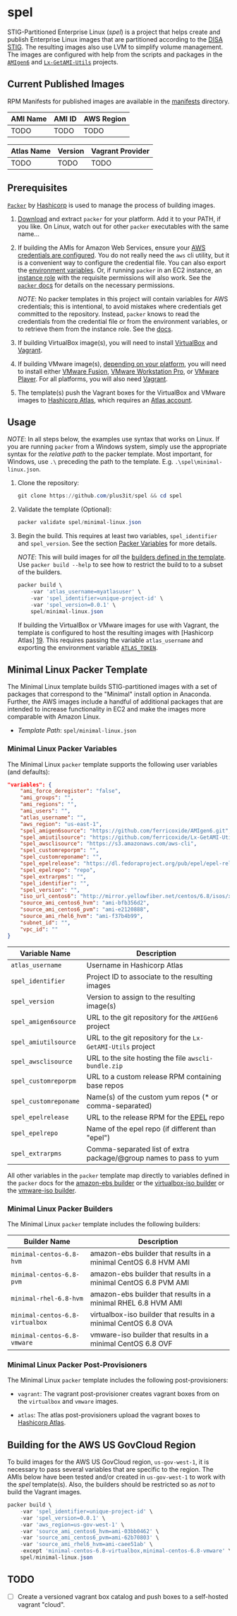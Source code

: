 # spel

STIG-Partitioned Enterprise Linux (_spel_) is a project that helps create and
publish Enterprise Linux images that are partitioned according to the [DISA
STIG][0]. The resulting images also use LVM to simplify volume management. The
images are configured with help from the scripts and packages in the
[`AMIgen6`][8] and [`Lx-GetAMI-Utils`][9] projects.

## Current Published Images

RPM Manifests for published images are available in the [manifests](manifests)
directory.

| AMI Name | AMI ID | AWS Region |
|----------|--------|------------|
| TODO     | TODO   | TODO       |

| Atlas Name | Version   | Vagrant Provider |
|------------|-----------|------------------|
| TODO       | TODO      | TODO             |

## Prerequisites

[`Packer`][2] by [Hashicorp][1] is used to manage the process of building
images.

1.  [Download][3] and extract `packer` for your platform. Add it to your PATH,
    if you like. On Linux, watch out for other `packer` executables with the
    same name...

2.  If building the AMIs for Amazon Web Services, ensure your [AWS credentials
    are configured][4]. You do not really need the `aws` cli utility, but it is
    a convenient way to configure the credential file. You can also export the
    [environment variables][5]. Or, if running `packer` in an EC2 instance, an
    [instance role][6] with the requisite permissions will also work. See the
    [`packer` docs][7] for details on the necessary permissions.

    _NOTE_: No packer templates in this project will contain variables for AWS
    credentials; this is intentional, to avoid mistakes where credentials get
    committed to the repository. Instead, `packer` knows to read the
    credentials from the credential file or from the environment variables, or
    to retrieve them from the instance role. See the [docs][7].

3.  If building VirtualBox image(s), you will need to install [VirtualBox][12]
    and [Vagrant][13].

4.  If building VMware image(s), [depending on your platform][14], you will
    need to install either [VMware Fusion][15], [VMware Workstation Pro][16], or
    [VMware Player][17]. For all platforms, you will also need [Vagrant][13].

5.  The template(s) push the Vagrant boxes for the VirtualBox and VMware images
to [Hashicorp Atlas][19], which requires an [Atlas account][21].

## Usage

_NOTE_: In all steps below, the examples use syntax that works on Linux. If you
are running `packer` from a Windows system, simply use the appropriate syntax
for the _relative path_ to the packer template. Most important, for Windows,
use `.\` preceding the path to the template. E.g.
`.\spel\minimal-linux.json`.

1.  Clone the repository:

    ```powershell
    git clone https://github.com/plus3it/spel && cd spel
    ```

2.  Validate the template (Optional):

    ```powershell
    packer validate spel/minimal-linux.json
    ```

3.  Begin the build. This requires at least two variables,
    `spel_identifier` and `spel_version`. See the section [Packer Variables](#minimal-linux-packer-variables)
    for more details.

    _NOTE_: This will build images for _all_ the [builders defined in the
    template](#minimal-linux-packer-builders). Use `packer build --help` to
    see how to restrict the build to to a subset of the builders.

    ```powershell
    packer build \
        -var 'atlas_username=myatlasuser' \
        -var 'spel_identifier=unique-project-id' \
        -var 'spel_version=0.0.1' \
        spel/minimal-linux.json
    ```

    If building the VirtualBox or VMware images for use with Vagrant, the
    template is configured to host the resulting images with [Hashicorp Atlas]
    [19]. This requires passing the variable `atlas_username` and exporting
    the environment variable [`ATLAS_TOKEN`][20].

## Minimal Linux Packer Template

The Minimal Linux template builds STIG-partitioned images with a set of
packages that correspond to the "Minimal" install option in Anaconda. Further,
the AWS images include a handful of additional packages that are intended to
increase functionality in EC2 and make the images more comparable with Amazon
Linux.

-   _Template Path_: `spel/minimal-linux.json`

### Minimal Linux Packer Variables

The Minimal Linux `packer` template supports the following user variables (and
defaults):

```json
"variables": {
    "ami_force_deregister": "false",
    "ami_groups": "",
    "ami_regions": "",
    "ami_users": "",
    "atlas_username": "",
    "aws_region": "us-east-1",
    "spel_amigen6source": "https://github.com/ferricoxide/AMIgen6.git",
    "spel_amiutilsource": "https://github.com/ferricoxide/Lx-GetAMI-Utils.git",
    "spel_awsclisource": "https://s3.amazonaws.com/aws-cli",
    "spel_customreporpm": "",
    "spel_customreponame": "",
    "spel_epelrelease": "https://dl.fedoraproject.org/pub/epel/epel-release-latest-6.noarch.rpm",
    "spel_epelrepo": "repo",
    "spel_extrarpms": "",
    "spel_identifier": "",
    "spel_version": "",
    "iso_url_centos6": "http://mirror.yellowfiber.net/centos/6.8/isos/x86_64/CentOS-6.8-x86_64-minimal.iso",
    "source_ami_centos6_hvm": "ami-bfb356d2",
    "source_ami_centos6_pvm": "ami-e2120888",
    "source_ami_rhel6_hvm": "ami-f37b4b99",
    "subnet_id": "",
    "vpc_id": ""
}
```

| Variable Name         | Description                                                       |
|-----------------------|-------------------------------------------------------------------|
| `atlas_username`      | Username in Hashicorp Atlas                                       |
| `spel_identifier`     | Project ID to associate to the resulting images                   |
| `spel_version`        | Version to assign to the resulting image(s)                       |
| `spel_amigen6source`  | URL to the git repository for the `AMIGen6` project               |
| `spel_amiutilsource`  | URL to the git repository for the `Lx-GetAMI-Utils` project       |
| `spel_awsclisource`   | URL to the site hosting the file `awscli-bundle.zip`              |
| `spel_customreporpm`  | URL to a custom release RPM containing base repos                 |
| `spel_customreponame` | Name(s) of the custom yum repos (* or comma-separated)            |
| `spel_epelrelease`    | URL to the release RPM for the [EPEL][10] repo                    |
| `spel_epelrepo`       | Name of the epel repo (if different than "epel")                  |
| `spel_extrarpms`      | Comma-separated list of extra package/@group names to pass to yum |

All other variables in the `packer` template map directly to variables defined
in the `packer` docs for the [amazon-ebs builder][11] or the [virtualbox-iso
builder][18] or the [vmware-iso builder][14].

### Minimal Linux Packer Builders

The Minimal Linux `packer` template includes the following builders:

| Builder Name                    | Description                                                     |
|---------------------------------|-----------------------------------------------------------------|
| `minimal-centos-6.8-hvm`        | amazon-ebs builder that results in a minimal CentOS 6.8 HVM AMI |
| `minimal-centos-6.8-pvm`        | amazon-ebs builder that results in a minimal CentOS 6.8 PVM AMI |
| `minimal-rhel-6.8-hvm`          | amazon-ebs builder that results in a minimal RHEL 6.8 HVM AMI   |
| `minimal-centos-6.8-virtualbox` | virtualbox-iso builder that results in a minimal CentOS 6.8 OVA |
| `minimal-centos-6.8-vmware`     | vmware-iso builder that results in a minimal CentOS 6.8 OVF     |

### Minimal Linux Packer Post-Provisioners

The Minimal Linux `packer` template includes the following post-provisioners:

-   `vagrant`: The vagrant post-provisioner creates vagrant boxes from on the
`virtualbox` and `vmware` images.

-   `atlas`: The atlas post-provisioners upload the vagrant boxes to [Hashicorp
Atlas][19].

## Building for the AWS US GovCloud Region

To build images for the AWS US GovCloud region, `us-gov-west-1`, it is
necessary to pass several variables that are specific to the region. The AMIs
below have been tested and/or created in `us-gov-west-1` to work with the
_spel_ template(s). Also, the builders should be restricted so as _not_ to
build the Vagrant images.

```powershell
packer build \
    -var 'spel_identifier=unique-project-id' \
    -var 'spel_version=0.0.1' \
    -var 'aws_region=us-gov-west-1' \
    -var 'source_ami_centos6_hvm=ami-03bb0462' \
    -var 'source_ami_centos6_pvm=ami-62b70803' \
    -var 'source_ami_rhel6_hvm=ami-caee51ab' \
    -except 'minimal-centos-6.8-virtualbox,minimal-centos-6.8-vmware' \
    spel/minimal-linux.json
```

## TODO

-   [ ] Create a versioned vagrant box catalog and push boxes to a self-hosted
vagrant "cloud".

[0]: http://iase.disa.mil/stigs/os/unix-linux/Pages/red-hat.aspx
[1]: https://www.hashicorp.com/
[2]: https://www.packer.io/
[3]: https://www.packer.io/downloads.html
[4]: http://docs.aws.amazon.com/cli/latest/userguide/cli-chap-getting-started.html
[5]: http://docs.aws.amazon.com/cli/latest/userguide/cli-chap-getting-started.html#cli-environment
[6]: http://docs.aws.amazon.com/AWSEC2/latest/UserGuide/iam-roles-for-amazon-ec2.html
[7]: https://www.packer.io/docs/builders/amazon.html
[8]: https://github.com/ferricoxide/AMIgen6
[9]: https://github.com/ferricoxide/Lx-GetAMI-Utils
[10]: https://fedoraproject.org/wiki/EPEL
[11]: https://www.packer.io/docs/builders/amazon-ebs.html
[12]: https://www.virtualbox.org/wiki/Downloads
[13]: https://www.vagrantup.com/downloads.html
[14]: https://www.packer.io/docs/builders/vmware-iso.html
[15]: https://www.vmware.com/products/fusion/overview.html
[16]: https://www.vmware.com/products/workstation/overview.html
[17]: https://www.vmware.com/products/player/
[18]: https://www.packer.io/docs/builders/virtualbox-iso.html
[19]: https://atlas.hashicorp.com/help
[20]: https://atlas.hashicorp.com/help/user-accounts/authentication
[21]: https://atlas.hashicorp.com/account/new

